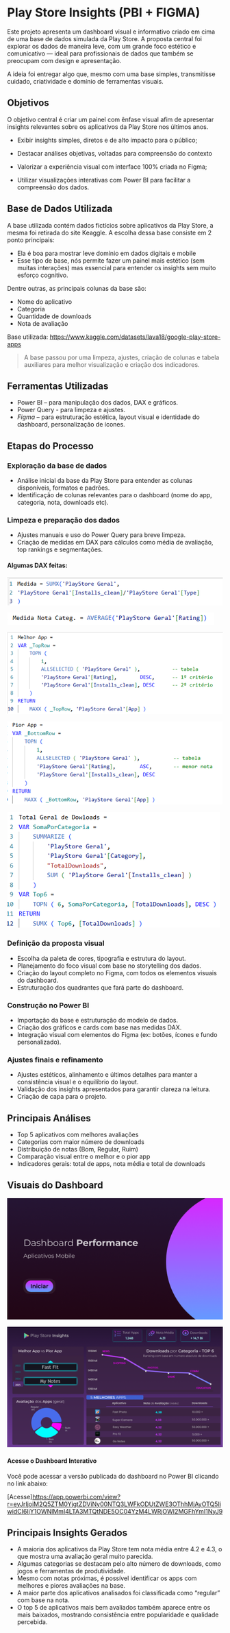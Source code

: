 # Play Store Insights (PBI + FIGMA)

Este projeto apresenta um dashboard visual e informativo criado em cima de uma base de dados simulada da Play Store. A proposta central foi explorar os dados de maneira leve, com um grande foco estético e comunicativo — ideal para profissionais de dados que também se preocupam com design e apresentação.

A ideia foi entregar algo que, mesmo com uma base simples, transmitisse cuidado, criatividade e domínio de ferramentas visuais.


## Objetivos

O objetivo central é criar um painel com ênfase visual afim de apresentar insights relevantes sobre os aplicativos da Play Store nos últimos anos.

- Exibir insights simples, diretos e de alto impacto para o público;

- Destacar análises objetivas, voltadas para compreensão do contexto

- Valorizar a experiência visual com interface 100% criada no Figma;

- Utilizar visualizações interativas com Power BI para facilitar a compreensão dos dados.


## Base de Dados Utilizada

A base utilizada contém dados fictícios sobre aplicativos da Play Store, a mesma foi retirada do site Keaggle. A escolha dessa base consiste em 2 ponto principais:

- Ela é boa para mostrar leve domínio em dados digitais e mobile
- Esse tipo de base, nós permite fazer um painel mais estético (sem muitas interações) mas essencial para entender os insights sem muito esforço cognitivo. 

Dentre outras, as principais colunas da base são: 

- Nome do aplicativo
- Categoria
- Quantidade de downloads
- Nota de avaliação

Base utilizada: https://www.kaggle.com/datasets/lava18/google-play-store-apps

> A base passou por uma limpeza, ajustes, criação de colunas e tabela auxiliares para melhor visualização e criação dos indicadores.


## Ferramentas Utilizadas 

- Power BI – para manipulação dos dados, DAX e gráficos.
- Power Query - para limpeza e ajustes.
- *Figma* – para estruturação estética, layout visual e identidade do dashboard, personalização de ícones.


## Etapas do Processo

### Exploração da base de dados 

- Análise inicial da base da Play Store para entender as colunas disponíveis, formatos e padrões.
- Identificação de colunas relevantes para o dashboard (nome do app, categoria, nota, downloads etc).

### Limpeza e preparação dos dados 

- Ajustes manuais e uso do Power Query para breve limpeza.
- Criação de medidas em DAX para cálculos como média de avaliação, top rankings e segmentações.

#### Algumas DAX feitas:

![DAX](imagens/DAX1.png)

![DAX](imagens/DAX2.png)

![DAX](imagens/DAX3.png)

![DAX](imagens/DAX4.png)

![DAX](imagens/DAX5.png)


### Definição da proposta visual

- Escolha da paleta de cores, tipografia e estrutura do layout.
- Planejamento do foco visual com base no storytelling dos dados.
- Criação do layout completo no Figma, com todos os elementos visuais do dashboard.
- Estruturação dos quadrantes que fará parte do dashboard.

### Construção no Power BI

- Importação da base e estruturação do modelo de dados.
- Criação dos gráficos e cards com base nas medidas DAX.
- Integração visual com elementos do Figma (ex: botões, ícones e fundo personalizado).

### Ajustes finais e refinamento

- Ajustes estéticos, alinhamento e últimos detalhes para manter a consistência visual e o equilíbrio do layout.
- Validação dos insights apresentados para garantir clareza na leitura.
- Criação de capa para o projeto.


## Principais Análises

- Top 5 aplicativos com melhores avaliações
- Categorias com maior número de downloads
- Distribuição de notas (Bom, Regular, Ruim)
- Comparação visual entre o melhor e o pior app
- Indicadores gerais: total de apps, nota média e total de downloads


## Visuais do Dashboard

![Dashboard](imagens/DASH1.png)

![Dashboard](imagens/DASH2.png)


#### Acesse o Dashboard Interativo

Você pode acessar a versão publicada do dashboard no Power BI clicando no link abaixo:

[Acesse]https://app.powerbi.com/view?r=eyJrIjoiM2Q5ZTM0YjgtZDViNy00NTQ3LWFkODUtZWE3OThhMjAyOTQ5IiwidCI6IjY1OWNlMmI4LTA3MTQtNDE5OC04YzM4LWRjOWI2MGFhYmI1NyJ9


## Principais Insights Gerados

- A maioria dos aplicativos da Play Store tem nota média entre 4.2 e 4.3, o que mostra uma avaliação geral muito parecida.
- Algumas categorias se destacam pelo alto número de downloads, como jogos e ferramentas de produtividade.
- Mesmo com notas próximas, é possível identificar os apps com melhores e piores avaliações na base.
- A maior parte dos aplicativos analisados foi classificada como “regular” com base na nota.
- O top 5 de aplicativos mais bem avaliados também aparece entre os mais baixados, mostrando consistência entre popularidade e qualidade percebida.



